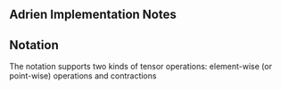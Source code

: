 ## Adrien Implementation Notes

## Notation

The notation supports two kinds of tensor operations: element-wise (or point-wise) operations and contractions
